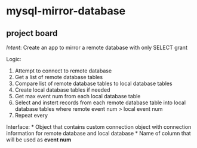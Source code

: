 # mysql-mirror-database
## project board

_Intent_: Create an app to mirror a remote database with only SELECT grant

Logic:
1. Attempt to connect to remote database
2. Get a list of remote database tables
3. Compare list of remote database tables to local database tables
4. Create local database tables if needed
5. Get max event num from each local database table
6. Select and instert records from each remote database table into local database tables where remote event num > local event num
7. Repeat every <interval>

Interface:
	* Object that contains custom connection object with connection information for remote database and local database
	* Name of column that will be used as __event num__